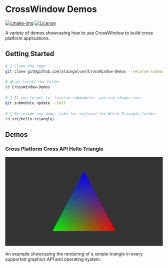 # CrossWindow Demos

[![cmake-img]][cmake-url]
[![License][license-img]][license-url]

A variety of demos showcasing how to use CrossWindow to build cross platform applications.

## Getting Started

```bash
# 🐑 Clone the repo
git clone git@github.com/alaingalvan/CrossWindow-Demos --recurse-submodules

# 💿 go inside the folder
cd CrossWindow-Demos

# 👯 If you forget to `recurse-submodules` you can always run:
git submodule update --init

# 🔼 Go inside any demo, like for instance the Hello Triangle folder:
cd src/hello-triangle/

```

## Demos

### Cross Platform Cross API Hello Triangle

![Hello Triangle Cover Image](src/hello-triangle/assets/cover.jpg)

An example showcasing the rendering of a simple triangle in every supported graphics API and operating system.

<!--
### UI Windows

![UI Windows Cover Image](src/ui-windows/assets/cover.jpg)

How to create UIs that have resizable windows similar to image editors like Photoshop or game engines like Unity or Unreal Engine.
-->


[cmake-img]: https://img.shields.io/badge/cmake-3.6-1f9948.svg?style=flat-square
[cmake-url]: https://cmake.org/
[license-img]: https://img.shields.io/:license-mit-blue.svg?style=flat-square
[license-url]: https://opensource.org/licenses/MIT